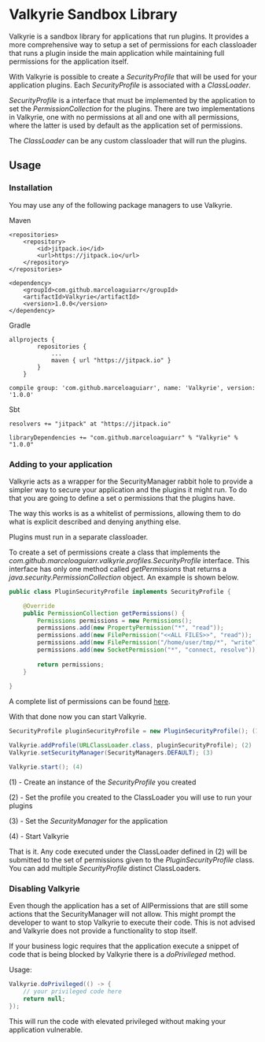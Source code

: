 # Valkyrie Sandbox Library

Valkyrie is a sandbox library for applications that run plugins. It provides a more comprehensive way to setup a set of permissions for each classloader that runs a plugin inside the main application while maintaining full permissions for the application itself. 

With Valkyrie is possible to create a _SecurityProfile_ that will be used for your application plugins. Each _SecurityProfile_ is associated with a _ClassLoader_.

_SecurityProfile_ is a interface that must be implemented by the application to set the _PermissionCollection_ for the plugins. There are two implementations in Valkyrie, one with no permissions at all and one with all permissions, where the latter is used by default as the application set of permissions.

The _ClassLoader_ can be any custom classloader that will run the plugins.

## Usage

### Installation
You may use any of the following package managers to use Valkyrie.

Maven
```
<repositories>
    <repository>
        <id>jitpack.io</id>
        <url>https://jitpack.io</url>
    </repository>
</repositories>
```
```
<dependency>
    <groupId>com.github.marceloaguiarr</groupId>
    <artifactId>Valkyrie</artifactId>
    <version>1.0.0</version>
</dependency>
```

Gradle
```
allprojects {
        repositories {
            ...
            maven { url "https://jitpack.io" }
        }
    }
```
```
compile group: 'com.github.marceloaguiarr', name: 'Valkyrie', version: '1.0.0'
```

Sbt
```
resolvers += "jitpack" at "https://jitpack.io"
```
```
libraryDependencies += "com.github.marceloaguiarr" % "Valkyrie" % "1.0.0"
```

### Adding to your application
Valkyrie acts as a wrapper for the SecurityManager rabbit hole to provide a simpler way to secure your application and the plugins it might run. To do that you are going to define a set o permissions that the plugins have.

The way this works is as a whitelist of permissions, allowing them to do what is explicit described and denying anything else.

Plugins must run in a separate classloader.

To create a set of permissions create a class that implements the _com.github.marceloaguiarr.valkyrie.profiles.SecurityProfile_ interface. This interface has only one method called _getPermissions_ that returns a _java.security.PermissionCollection_ object. An example is shown below.

```java
public class PluginSecurityProfile implements SecurityProfile {

    @Override
    public PermissionCollection getPermissions() {
        Permissions permissions = new Permissions();
        permissions.add(new PropertyPermission("*", "read"));
        permissions.add(new FilePermission("<<ALL FILES>>", "read"));
        permissions.add(new FilePermission("/home/user/tmp/*", "write"));
        permissions.add(new SocketPermission("*", "connect, resolve"));
        
        return permissions;
    }
    
}
```

A complete list of permissions can be found [here](https://docs.oracle.com/javase/9/docs/api/java/security/Permission.html).

With that done now you can start Valkyrie.

```java
SecurityProfile pluginSecurityProfile = new PluginSecurityProfile(); (1)

Valkyrie.addProfile(URLClassLoader.class, pluginSecurityProfile); (2)
Valkyrie.setSecurityManager(SecurityManagers.DEFAULT); (3)

Valkyrie.start(); (4)
```

(1) - Create an instance of the _SecurityProfile_ you created

(2) - Set the profile you created to the ClassLoader you will use to run your plugins

(3) - Set the _SecurityManager_ for the application 

(4) - Start Valkyrie

That is it. Any code executed under the ClassLoader defined in (2) will be submitted to the set of permissions given to the _PluginSecurityProfile_ class. You can add multiple _SecurityProfile_ distinct ClassLoaders.

### Disabling Valkyrie

Even though the application has a set of AllPermissions that are still some actions that the SecurityManager will not allow. This might prompt the developer to want to stop Valkyrie to execute their code. This is not advised and Valkyrie does not provide a functionality to stop itself.

If your business logic requires that the application execute a snippet of code that is being blocked by Valkyrie there is a _doPrivileged_ method.

Usage:

```java
Valkyrie.doPrivileged(() -> {
    // your privileged code here
    return null;
});
```

This will run the code with elevated privileged without making your application vulnerable.